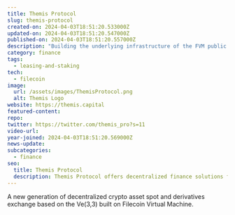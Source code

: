 ```yaml
---
title: Themis Protocol
slug: themis-protocol
created-on: 2024-04-03T18:51:20.533000Z
updated-on: 2024-04-03T18:51:20.547000Z
published-on: 2024-04-03T18:51:20.557000Z
description: "Building the underlying infrastructure of the FVM public chain."
category: finance
tags:
  - leasing-and-staking
tech:
  - filecoin
image:
  url: /assets/images/ThemisProtocol.png
  alt: Themis Logo
website: https://themis.capital
featured-content:
repo:
twitter: https://twitter.com/themis_pro?s=11
video-url:
year-joined: 2024-04-03T18:51:20.569000Z
news-update:
subcategories:
  - finance
seo:
  title: Themis Protocol
  description: Themis Protocol offers decentralized finance solutions for secure transactions.
---
```


A new generation of decentralized crypto asset spot and derivatives exchange based on the Ve(3,3) built on Filecoin Virtual Machine.
